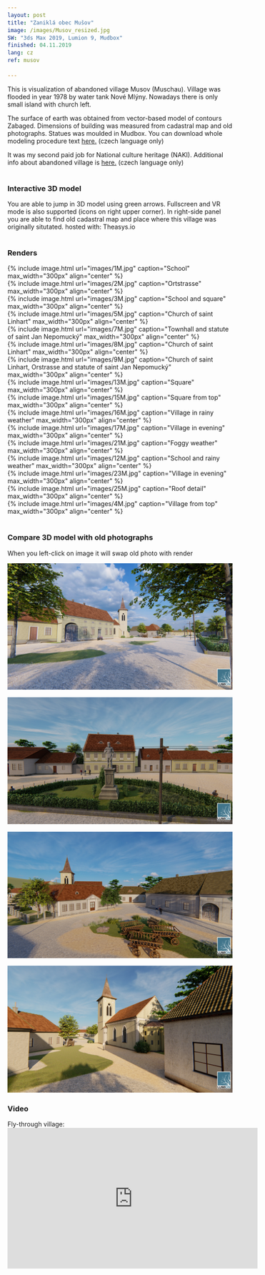 ```yaml
---
layout: post
title: "Zaniklá obec Mušov"
image: /images/Musov_resized.jpg
SW: "3ds Max 2019, Lumion 9, Mudbox"
finished: 04.11.2019
lang: cz
ref: musov

---
```



This is visualization of abandoned village Musov (Muschau). Village was flooded in year 1978 by water tank Nové Mlýny. Nowadays there is only small island with church left.

The surface of earth was obtained from vector-based model of contours Zabaged. Dimensions of building was measured from cadastral map and old photographs. Statues was moulded in Mudbox.
You can download whole modeling procedure text [here.](https://drive.google.com/file/d/12U5Q1p-7OHgOtkkkM6P-GssGBlXoA1Ia/view?usp=sharing) (czech language only)

It was my second paid job for National culture heritage (NAKI). 
Additional info about abandoned village is [here.](http://www.zaniklekrajiny.cz/atlas/modelova-uzemi/novomlynske-nadrze) (czech language only)
<br><br>
<h3> Interactive 3D model </h3>
You are able to jump in 3D model using green arrows. Fullscreen and VR mode is also supported (icons on right upper corner). In right-side panel you are able to find old cadastral map and place where this village was originally situtated.
<script async src="https://www.theasys.io/static/embed.js" data-theasys="vWEdS8mWRAgIomQAykG3TFmUqPPbpb" data-height="800"></script>
hosted with: Theasys.io
<br><br>
<h3> Renders </h3>
{% include image.html url="images/1M.jpg" caption="School" max_width="300px" align="center" %}
<br>
{% include image.html url="images/2M.jpg" caption="Ortstrasse" max_width="300px" align="center" %}
<br>
{% include image.html url="images/3M.jpg" caption="School and square" max_width="300px" align="center" %}
<br>
{% include image.html url="images/5M.jpg" caption="Church of saint Linhart" max_width="300px" align="center" %}
<br>
{% include image.html url="images/7M.jpg" caption="Townhall and statute of saint Jan Nepomucký" max_width="300px" align="center" %}
<br>
{% include image.html url="images/8M.jpg" caption="Church of saint Linhart" max_width="300px" align="center" %}
<br>
{% include image.html url="images/9M.jpg" caption="Church of saint Linhart, Orstrasse and statute of saint Jan Nepomucký" max_width="300px" align="center" %}
<br>
{% include image.html url="images/13M.jpg" caption="Square" max_width="300px" align="center" %}
<br>
{% include image.html url="images/15M.jpg" caption="Square from top" max_width="300px" align="center" %}
<br>
{% include image.html url="images/16M.jpg" caption="Village in rainy weather" max_width="300px" align="center" %}
<br>
{% include image.html url="images/17M.jpg" caption="Village in evening" max_width="300px" align="center" %}
<br>
{% include image.html url="images/21M.jpg" caption="Foggy weather" max_width="300px" align="center"  %}
<br>
{% include image.html url="images/12M.jpg" caption="School and rainy weather" max_width="300px" align="center" %}
<br>
{% include image.html url="images/23M.jpg" caption="Village in evening" max_width="300px" align="center" %}
<br>
{% include image.html url="images/25M.jpg" caption="Roof detail" max_width="300px" align="center" %}
<br>
{% include image.html url="images/4M.jpg" caption="Village from top" max_width="300px" align="center" %}
<br><br>
<h3> Compare 3D model with old photographs </h3>
When you left-click on image it will swap old photo with render
<p>
<img src="images/5M.jpg" alt="Square" id = "imgClickAndChange" />
<script>     
var images = ["images/5M.jpg", "images/5MO.jpg"]

var imgState = 0;

var imgTag = document.getElementById("imgClickAndChange");

imgTag.addEventListener("click", function (event) {
  imgState = (++imgState % images.length);
  event.target.src = images[imgState];
});
</script> 
<p>
    <img alt="Townhall" src="images/6M.jpg"  id="imgClickAndChange2"   />
<script>     
var images2 = ["images/6M.jpg", "images/6MO.jpg"]

var imgState = 0;

var imgTag = document.getElementById("imgClickAndChange2");

imgTag.addEventListener("click", function (event) {
  imgState = (++imgState % images.length);
  event.target.src = images2[imgState];
});
</script> 
<p>
    <img alt="Square2" src="images/3M.jpg"  id="imgClickAndChange3"   />
<script>     
var images3 = ["images/3M.jpg", "images/3MO.jpg"]

var imgState = 0;

var imgTag = document.getElementById("imgClickAndChange3");

imgTag.addEventListener("click", function (event) {
  imgState = (++imgState % images.length);
  event.target.src = images3[imgState];
});
</script> 
<p>
    <img alt="Church" src="images/8M.jpg"  id="imgClickAndChange4"   />
<script>     
var images4 = ["images/8M.jpg", "images/8MO.jpg"]

var imgState = 0;

var imgTag = document.getElementById("imgClickAndChange4");

imgTag.addEventListener("click", function (event) {
  imgState = (++imgState % images.length);
  event.target.src = images4[imgState];
});
</script> 
<h3> Video </h3>
Fly-through village:
<br>
<iframe width="560" height="315" src="https://www.youtube.com/embed/NgXLj6BLhOU" frameborder="0" allow="accelerometer; autoplay; encrypted-media; gyroscope; picture-in-picture" allowfullscreen></iframe>